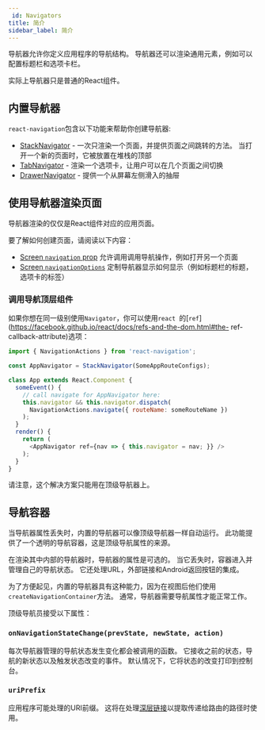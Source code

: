 ```yaml
---
 id: Navigators
title: 简介
sidebar_label: 简介
---
```


<!-- # Navigators -->

导航器允许你定义应用程序的导航结构。 导航器还可以渲染通用元素，例如可以配置标题栏和选项卡栏。

实际上导航器只是普通的React组件。

## 内置导航器

`react-navigation`包含以下功能来帮助你创建导航器:

- [StackNavigator](/docs/StackNavigator) - 一次只渲染一个页面，并提供页面之间跳转的方法。 当打开一个新的页面时，它被放置在堆栈的顶部
- [TabNavigator](/docs/TabNavigator) - 渲染一个选项卡，让用户可以在几个页面之间切换
- [DrawerNavigator](/docs/DrawerNavigator) - 提供一个从屏幕左侧滑入的抽屉

## 使用导航器渲染页面

导航器渲染的仅仅是React组件对应的应用页面。

要了解如何创建页面，请阅读以下内容：
- [Screen `navigation` prop](/docs/Screen-Navigation-Prop) 允许调用调用导航操作，例如打开另一个页面
- [Screen `navigationOptions`](/docs/Screen-Nav-Options) 定制导航器显示如何显示（例如标题栏的标题，选项卡的标签）

### 调用导航顶层组件

如果你想在同一级别使用`Navigator`，你可以使用`react `的[`ref`](https://facebook.github.io/react/docs/refs-and-the-dom.html#the- ref-callback-attribute)选项：

```js
import { NavigationActions } from 'react-navigation';

const AppNavigator = StackNavigator(SomeAppRouteConfigs);

class App extends React.Component {
  someEvent() {
    // call navigate for AppNavigator here:
    this.navigator && this.navigator.dispatch(
      NavigationActions.navigate({ routeName: someRouteName })
    );
  }
  render() {
    return (
      <AppNavigator ref={nav => { this.navigator = nav; }} />
    );
  }
}
```
请注意，这个解决方案只能用在顶级导航器上。

## 导航容器

当导航器属性丢失时，内置的导航器可以像顶级导航器一样自动运行。 此功能提供了一个透明的导航容器，这是顶级导航属性的来源。

在渲染其中内部的导航器时，导航器的属性是可选的。 当它丢失时，容器进入并管理自己的导航状态。 它还处理URL，外部链接和Android返回按钮的集成。

为了方便起见，内置的导航器具有这种能力，因为在视图后他们使用`createNavigationContainer`方法。 通常，导航器需要导航属性才能正常工作。

顶级导航员接受以下属性：

### `onNavigationStateChange(prevState, newState, action)`

每次导航器管理的导航状态发生变化都会被调用的函数。 它接收之前的状态，导航的新状态以及触发状态改变的事件。 默认情况下，它将状态的改变打印到控制台。

### `uriPrefix`

应用程序可能处理的URI前缀。 这将在处理[深层链接](/docs/Deep-Linking)以提取传递给路由的路径时使用。

















